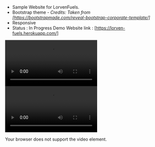- Sample Website for LorvenFuels.
- Bootstrap theme - *Credits: Taken from [https://bootstrapmade.com/reveal-bootstrap-corporate-template/]*
- Responsive 
- Status : In Progress 
Demo Website link  : [https://lorven-fuels.herokuapp.com/]

![sample video](/lorvenfuels.webm)
<video controls="controls">
  <source type="video/webm" src="lorvenfuels.webm"></source>
  <p>Your browser does not support the video element.</p>
</video>
